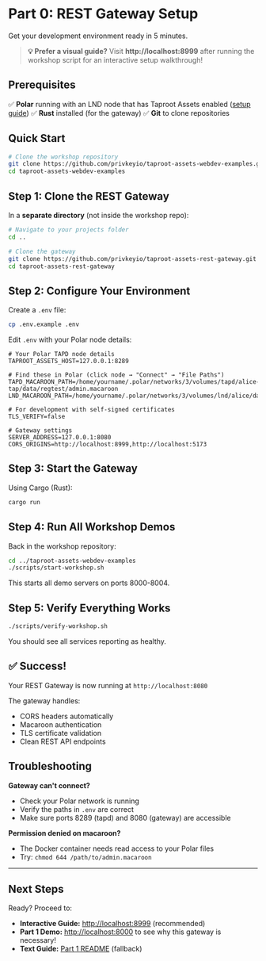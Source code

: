 # Part 0: REST Gateway Setup

Get your development environment ready in 5 minutes.

> **💡 Prefer a visual guide?** Visit **http://localhost:8999** after running the workshop script for an interactive setup walkthrough!

## Prerequisites

✅ **Polar** running with an LND node that has Taproot Assets enabled ([setup guide](https://docs.lightning.engineering/lightning-network-tools/taproot-assets/polar))
✅ **Rust** installed (for the gateway)
✅ **Git** to clone repositories

## Quick Start

```bash
# Clone the workshop repository
git clone https://github.com/privkeyio/taproot-assets-webdev-examples.git
cd taproot-assets-webdev-examples
```

## Step 1: Clone the REST Gateway

In a **separate directory** (not inside the workshop repo):

```bash
# Navigate to your projects folder
cd ..

# Clone the gateway
git clone https://github.com/privkeyio/taproot-assets-rest-gateway.git
cd taproot-assets-rest-gateway
```

## Step 2: Configure Your Environment

Create a `.env` file:

```bash
cp .env.example .env
```

Edit `.env` with your Polar node details:

```env
# Your Polar TAPD node details
TAPROOT_ASSETS_HOST=127.0.0.1:8289

# Find these in Polar (click node → "Connect" → "File Paths")
TAPD_MACAROON_PATH=/home/yourname/.polar/networks/3/volumes/tapd/alice-tap/data/regtest/admin.macaroon
LND_MACAROON_PATH=/home/yourname/.polar/networks/3/volumes/lnd/alice/data/chain/bitcoin/regtest/admin.macaroon

# For development with self-signed certificates
TLS_VERIFY=false

# Gateway settings
SERVER_ADDRESS=127.0.0.1:8080
CORS_ORIGINS=http://localhost:8999,http://localhost:5173
```

## Step 3: Start the Gateway

Using Cargo (Rust):
```bash
cargo run
```

## Step 4: Run All Workshop Demos

Back in the workshop repository:

```bash
cd ../taproot-assets-webdev-examples
./scripts/start-workshop.sh
```

This starts all demo servers on ports 8000-8004.

## Step 5: Verify Everything Works

```bash
./scripts/verify-workshop.sh
```

You should see all services reporting as healthy.

## ✅ Success!

Your REST Gateway is now running at `http://localhost:8080`

The gateway handles:
- CORS headers automatically
- Macaroon authentication
- TLS certificate validation
- Clean REST API endpoints

## Troubleshooting

**Gateway can't connect?**
- Check your Polar network is running
- Verify the paths in `.env` are correct
- Make sure ports 8289 (tapd) and 8080 (gateway) are accessible

**Permission denied on macaroon?**
- The Docker container needs read access to your Polar files
- Try: `chmod 644 /path/to/admin.macaroon`

---

## Next Steps

Ready? Proceed to:
- **Interactive Guide:** [http://localhost:8999](http://localhost:8999) (recommended)
- **Part 1 Demo:** [http://localhost:8000](http://localhost:8000) to see why this gateway is necessary!
- **Text Guide:** [Part 1 README](../part1-cors-demo/README.md) (fallback)